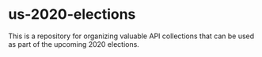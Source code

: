 # us-2020-elections
This is a repository for organizing valuable API collections that can be used as part of the upcoming 2020 elections.
